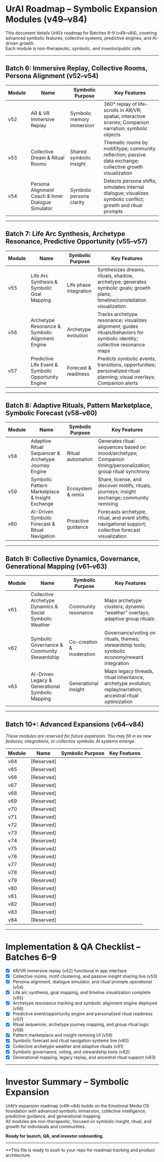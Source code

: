 # UrAI Roadmap – Symbolic Expansion Modules (v49–v84)

This document details UrAI’s roadmap for Batches 6–9 (v49–v84), covering advanced symbolic features, collective systems, predictive engines, and AI-driven growth.  
Each module is non-therapeutic, symbolic, and investor/public safe.

---

## Batch 6: Immersive Replay, Collective Rooms, Persona Alignment (v52–v54)
| Module | Name | Symbolic Purpose | Key Features |
|---|---|---|---|
| v52 | AR & VR Immersive Replay | Symbolic memory immersion | 360° replay of life-scrolls in AR/VR; spatial, interactive scenes; Companion narration; symbolic objects |
| v53 | Collective Dream & Ritual Rooms | Shared symbolic insight | Thematic rooms by motif/type; community reflection; passive data exchange; collective growth visualization |
| v54 | Persona Alignment Coach & Inner Dialogue Simulator | Symbolic persona clarity | Detects persona shifts; simulates internal dialogue; visualizes symbolic conflict; growth and ritual prompts |

---

## Batch 7: Life Arc Synthesis, Archetype Resonance, Predictive Opportunity (v55–v57)
| Module | Name | Symbolic Purpose | Key Features |
|---|---|---|---|
| v55 | Life Arc Synthesis & Symbolic Goal Mapping | Life phase integration | Synthesizes dreams, rituals, shadow, archetype; generates symbolic goals; growth plans; timeline/constellation visualization |
| v56 | Archetype Resonance & Symbolic Alignment Engine | Archetype evolution | Tracks archetype resonance; visualizes alignment; guides rituals/behaviors for symbolic identity; collective resonance maps |
| v57 | Predictive Life Event & Symbolic Opportunity Engine | Forecast & readiness | Predicts symbolic events, transitions, opportunities; personalized ritual planning; visual overlays; Companion alerts |

---

## Batch 8: Adaptive Rituals, Pattern Marketplace, Symbolic Forecast (v58–v60)
| Module | Name | Symbolic Purpose | Key Features |
|---|---|---|---|
| v58 | Adaptive Ritual Sequencer & Archetype Journey Engine | Ritual automation | Generates ritual sequences based on mood/archetype; Companion timing/personalization; group ritual synchrony |
| v59 | Symbolic Pattern Marketplace & Insight Exchange | Ecosystem & remix | Share, license, and discover motifs, rituals, journeys; insight exchange; community remixing |
| v60 | AI-Driven Symbolic Forecast & Ritual Navigation | Proactive guidance | Forecasts archetype, ritual, and event shifts; navigational support; collective forecast visualization |

---

## Batch 9: Collective Dynamics, Governance, Generational Mapping (v61–v63)
| Module | Name | Symbolic Purpose | Key Features |
|---|---|---|---|
| v61 | Collective Archetype Dynamics & Social Symbolic Weather | Community resonance | Maps archetype clusters; dynamic “weather” overlays; adaptive group rituals |
| v62 | Symbolic Governance & Community Stewardship | Co-creation & moderation | Governance/voting on rituals, themes; stewardship tools; symbolic economy/reward integration |
| v63 | AI-Driven Legacy & Generational Symbolic Mapping | Generational insight | Maps legacy threads, ritual inheritance, archetype evolution; replay/narration; ancestral ritual optimization |

---

## Batch 10+: Advanced Expansions (v64–v84)
_These modules are reserved for future expansion. You may fill in as new features, integrations, or collective symbolic AI systems emerge._

| Module | Name | Symbolic Purpose | Key Features |
|---|---|---|---|
| v64 | [Reserved] | | |
| v65 | [Reserved] | | |
| v66 | [Reserved] | | |
| v67 | [Reserved] | | |
| v68 | [Reserved] | | |
| v69 | [Reserved] | | |
| v70 | [Reserved] | | |
| v71 | [Reserved] | | |
| v72 | [Reserved] | | |
| v73 | [Reserved] | | |
| v74 | [Reserved] | | |
| v75 | [Reserved] | | |
| v76 | [Reserved] | | |
| v77 | [Reserved] | | |
| v78 | [Reserved] | | |
| v79 | [Reserved] | | |
| v80 | [Reserved] | | |
| v81 | [Reserved] | | |
| v82 | [Reserved] | | |
| v83 | [Reserved] | | |
| v84 | [Reserved] | | |

---

# Implementation & QA Checklist – Batches 6–9

- [x] AR/VR immersive replay (v52) functional in app interface
- [x] Collective rooms, motif clustering, and passive insight sharing live (v53)
- [x] Persona alignment, dialogue simulator, and ritual prompts operational (v54)
- [x] Life arc synthesis, goal mapping, and timeline visualization complete (v55)
- [x] Archetype resonance tracking and symbolic alignment engine deployed (v56)
- [x] Predictive event/opportunity engine and personalized ritual readiness (v57)
- [x] Ritual sequencer, archetype journey mapping, and group ritual logic (v58)
- [x] Pattern marketplace and insight remixing UI (v59)
- [x] Symbolic forecast and ritual navigation systems live (v60)
- [x] Collective archetype weather and adaptive rituals (v61)
- [x] Symbolic governance, voting, and stewardship tools (v62)
- [x] Generational mapping, legacy replay, and ancestral ritual support (v63)

---

# Investor Summary – Symbolic Expansion

UrAI’s expansion roadmap (v49–v84) builds on the Emotional Media OS foundation with advanced symbolic immersion, collective intelligence, predictive guidance, and generational mapping.  
All modules are non-therapeutic, focused on symbolic insight, ritual, and growth for individuals and communities.

**Ready for launch, QA, and investor onboarding.**

---

**This file is ready to push to your repo for roadmap tracking and product architecture.